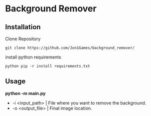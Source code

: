 # Background Remover

## Installation

Clone Repository
```
git clone https://github.com/Jon1Games/background_remover/
```

install python requirements

```
python pip -r install requirements.txt
```

## Usage

**python -m main.py**
- -i <input_path>  | File where you want to remove the background.
- -o <output_file> | Final image location.
